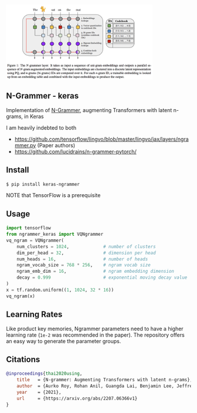 <img src="./n-grammer.png" width="400px"></img>

## N-Grammer - keras

Implementation of <a href="https://openreview.net/forum?id=GxjCYmQAody">N-Grammer</a>, augmenting Transformers with latent n-grams, in Keras

I am heavily indebted to both
- https://github.com/tensorflow/lingvo/blob/master/lingvo/jax/layers/ngrammer.py (Paper authors)
- https://github.com/lucidrains/n-grammer-pytorch/

## Install

```bash
$ pip install keras-ngrammer
````
NOTE that TensorFlow is a prerequisite

## Usage

```python
import tensorflow
from ngrammer_keras import VQNgrammer
vq_ngram = VQNgrammer(
    num_clusters = 1024,             # number of clusters
    dim_per_head = 32,               # dimension per head
    num_heads = 16,                  # number of heads
    ngram_vocab_size = 768 * 256,    # ngram vocab size
    ngram_emb_dim = 16,              # ngram embedding dimension
    decay = 0.999                    # exponential moving decay value
)
x = tf.random.uniform((1, 1024, 32 * 16))
vq_ngram(x)
```

## Learning Rates

Like product key memories, Ngrammer parameters need to have a higher learning rate (`1e-2` was recommended in the paper). The repository offers an easy way to generate the parameter groups.

## Citations

```bibtex
@inproceedings{thai2020using,
    title   = {N-grammer: Augmenting Transformers with latent n-grams},
    author  = {Aurko Roy, Rohan Anil, Guangda Lai, Benjamin Lee, Jeffrey Zhao, Shuyuan Zhang, Shibo Wang, Ye Zhang, Shen Wu, Rigel Swavely, Tao (Alex)Yu, Phuong Dao, Christopher Fifty, Zhifeng Chen, Yonghui Wu},
    year    = {2021},
    url     = {https://arxiv.org/abs/2207.06366v1}
}
```